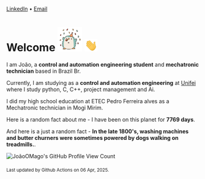 [LinkedIn](https://www.linkedin.com/in/joão-pedro-gozzoli-b95641301/) &bull;
[Email](joaopedrogozzoli@gmail.com)

# Welcome <img src="happy.gif" height="64px" /> <img src="wave.gif" height="32px" />

I am João, a  **control and automation engineering student** and **mechatronic technician** based in Brazil Br.

Currently, I am studying as a **control and automation engineering** at [Unifei](https://unifei.edu.br) where I study python, C, C++, project management and Ai.

I did my high school education at ETEC Pedro Ferreira alves as a Mechatronic technician in Mogi Mirim.

Here is a random fact about me - I have been on this planet for **7769 days**.

And here is a just a random fact -  **In the late 1800's, washing machines and butter churners were sometimes powered by dogs walking on treadmills.**.

![JoãoOMago's GitHub Profile View Count](https://komarev.com/ghpvc/?username=JoaoOMago)

<sub>Last updated by Github Actions on 06 Apr, 2025.</sub>
